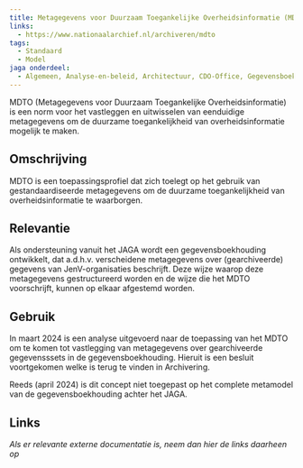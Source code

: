 ```yaml
---
title: Metagegevens voor Duurzaam Toegankelijke Overheidsinformatie (MDTO)
links:
  - https://www.nationaalarchief.nl/archiveren/mdto
tags:
  - Standaard
  - Model
jaga onderdeel:
  - Algemeen, Analyse-en-beleid, Architectuur, CDO-Office, Gegevensboekhouding, Traineeship-en-organisatie, Wetsanalyse
---
```

MDTO (Metagegevens voor Duurzaam Toegankelijke Overheidsinformatie) is een norm voor het vastleggen en uitwisselen van eenduidige metagegevens om de duurzame toegankelijkheid van overheidsinformatie mogelijk te maken.
## Omschrijving
MDTO is een toepassingsprofiel dat zich toelegt op het gebruik van gestandaardiseerde metagegevens om de duurzame toegankelijkheid van overheidsinformatie te waarborgen.
## Relevantie
Als ondersteuning vanuit het JAGA wordt een gegevensboekhouding ontwikkelt, dat a.d.h.v. verscheidene metagegevens over (gearchiveerde) gegevens van JenV-organisaties beschrijft. Deze wijze waarop deze metagegevens gestructureerd worden en de wijze die het MDTO voorschrijft, kunnen op elkaar afgestemd worden.
## Gebruik
In maart 2024 is een analyse uitgevoerd naar de toepassing van het MDTO om te komen tot vastlegging van metagegevens over gearchiveerde gegevensssets in de gegevensboekhouding. Hieruit is een besluit voortgekomen welke is terug te vinden in Archivering.

Reeds (april 2024) is dit concept niet toegepast op het complete metamodel van de gegevensboekhouding achter het JAGA.
## Links
*Als er relevante externe documentatie is, neem dan hier de links daarheen op*